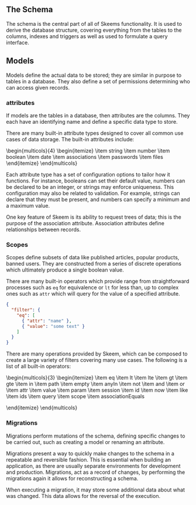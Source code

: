 ## The Schema

The schema is the central part of all of Skeems functionality. It is used to derive the database structure, covering everything from the tables to the columns, indexes and triggers as well as used to formulate a query interface.

## Models

Models define the actual data to be stored; they are similar in purpose to tables in a database. They also define a set of permissions determining who can access given records.

### attributes

If models are the tables in a database, then attributes are the columns. They each have an identifying name and define a specific data type to store.

There are many built-in attribute types designed to cover all common use cases of data storage. The built-in attributes include:

\begin{multicols}{4}
\begin{itemize}
\item string
\item number
\item boolean
\item date
\item associations
\item passwords
\item files
\end{itemize}
\end{multicols}

Each attribute type has a set of configuration options to tailor how it functions. For instance, booleans can set their default value, numbers can be declared to be an integer, or strings may enforce uniqueness. This configuration may also be related to validation. For example, strings can declare that they must be present, and numbers can specify a minimum and a maximum value.

One key feature of Skeem is its ability to request trees of data; this is the purpose of the association attribute. Association attributes define relationships between records.

### Scopes

Scopes define subsets of data like published articles, popular products, banned users. They are constructed from a series of discrete operations which ultimately produce a single boolean value.

There are many built-in operators which provide range from straightforward processes such as `eq` for equivalence or `lt` for less than, up to complex ones such as `attr` which will query for the value of a specified attribute.

```{.json caption="A filter using the 'eq', 'attr', and 'value' operators to filter only records whose name equals 'some text'"}
{
  "filter": {
    "eq": [
      { "attr": "name" },
      { "value": "some text" }
    ]
  }
}
```
There are many operations provided by Skeem, which can be composed to create a large variety of filters covering many use cases. The following is a list of all built-in operators:

\begin{multicols}{3}
\begin{itemize}
\item eq
\item lt
\item lte
\item gt
\item gte
\item in
\item path
\item empty
\item anyIn
\item not
\item and
\item or
\item attr
\item value
\item param
\item session
\item id
\item now
\item like
\item ids
\item query
\item scope
\item associationEquals

\end{itemize}
\end{multicols}

### Migrations

Migrations perform mutations of the schema, defining specific changes to be carried out, such as creating a model or renaming an attribute.

Migrations present a way to quickly make changes to the schema in a repeatable and reversible fashion. This is essential when building an application, as there are usually separate environments for development and production. Migrations, act as a record of changes, by performing the migrations again it allows for reconstructing a schema.

When executing a migration, it may store some additional data about what was changed. This data allows for the reversal of the execution.
